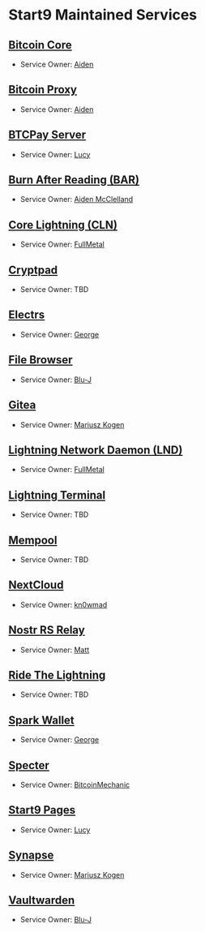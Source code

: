 # Start9 Maintained Services 

## [Bitcoin Core](https://github.com/Start9Labs/bitcoind-wrapper)

- Service Owner: [Aiden](https://github.com/dr-bonez)

## [Bitcoin Proxy](https://github.com/Start9Labs/btc-rpc-proxy-wrapper)

- Service Owner: [Aiden](https://github.com/dr-bonez)

## [BTCPay Server](https://github.com/Start9Labs/btcpayserver-wrapper)

- Service Owner: [Lucy](https://github.com/elvece)

## [Burn After Reading (BAR)](https://github.com/Start9Labs/burn-after-reading)

- Service Owner: [Aiden McClelland](https://github.com/dr-bonez)

## [Core Lightning (CLN)](https://github.com/Start9Labs/c-lightning-wrapper)

- Service Owner: [FullMetal](https://github.com/Dominion5254)   
  
## [Cryptpad](https://github.com/Start9Labs/cryptpad-wrapper)

- Service Owner: TBD

## [Electrs](https://github.com/Start9Labs/electrs-wrapper)

- Service Owner: [George](https://github.com/gStart9)

## [File Browser](https://github.com/Start9Labs/filebrowser-wrapper)

- Service Owner: [Blu-J](https://github.com/Blu-J)

## [Gitea](https://github.com/Start9Labs/gitea-wrapper)

- Service Owner: [Mariusz Kogen](https://github.com/k0gen)

## [Lightning Network Daemon (LND)](https://github.com/Start9Labs/lnd-wrapper)

- Service Owner: [FullMetal](https://github.com/Dominion5254)
  
## [Lightning Terminal](https://github.com/Start9Labs/lightning-terminal-wrapper)

- Service Owner: TBD

## [Mempool](https://github.com/Start9Labs/mempool-wrapper)

- Service Owner: TBD

## [NextCloud](https://github.com/Start9Labs/nextcloud-wrapper)

- Service Owner: [kn0wmad](https://github.com/kn0wmad)

## [Nostr RS Relay](https://github.com/Start9Labs/nostr-rs-relay-wrapper)

- Service Owner: [Matt](https://github.com/MattDHill)

## [Ride The Lightning](https://github.com/Start9Labs/ride-the-lightning-wrapper)

- Service Owner: TBD

## [Spark Wallet](https://github.com/Start9Labs/spark-wallet-wrapper)

- Service Owner: [George](https://github.com/gStart9)

## [Specter](https://github.com/Start9Labs/specter-wrapper)

- Service Owner: [BitcoinMechanic](https://github.com/BitcoinMechanic)

## [Start9 Pages](https://github.com/Start9Labs/embassy-pages-wrapper)

- Service Owner: [Lucy](https://github.com/elvece)

## [Synapse](https://github.com/Start9Labs/synapse-wrapper)

- Service Owner: [Mariusz Kogen](https://github.com/k0gen)

## [Vaultwarden](https://github.com/Start9Labs/vaultwarden-wrapper)

- Service Owner: [Blu-J](https://github.com/Blu-J)